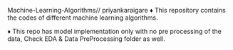 Machine-Learning-Algorithms// priyankaraigare
♦️ This repository contains the codes of different machine learning algorithms.

♦️ This repo has model implementation only with no pre processing of the data, Check EDA & Data PreProcessing folder as well.
